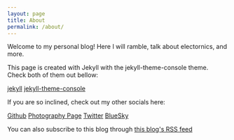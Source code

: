 ```yaml
---
layout: page
title: About
permalink: /about/
---
```


Welcome to my personal blog! Here I will ramble, talk about electornics, and more.

This page is created with Jekyll with the jekyll-theme-console theme. Check both of them out bellow:

[jekyll](https://jekyllrb.com/)
[jekyll-theme-console](https://github.com/b2a3e8/jekyll-theme-console)

If you are so inclined, check out my other socials here:

[Github](https://github.com/Electro707)
[Photography Page](https://photo.electro707.com)
[Twitter](https://twitter.com/electro_707)
[BlueSky](https://bsky.app/profile/electro707.com)

You can also subscribe to this blog through [this blog's RSS feed]({{site.url}}/feed.xml)
